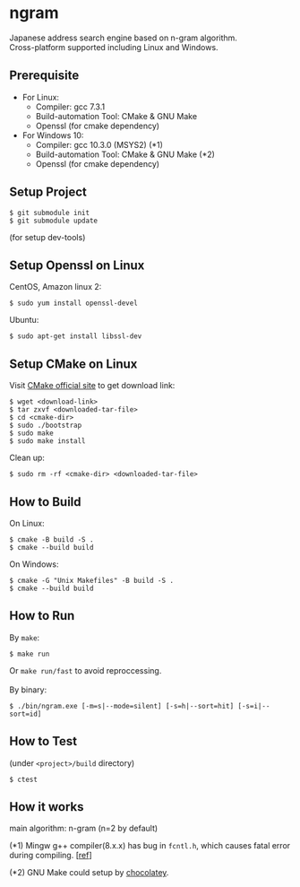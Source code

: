 # ngram
Japanese address search engine based on n-gram algorithm.<br>
Cross-platform supported including Linux and Windows.

## Prerequisite
- For Linux:
  - Compiler: gcc 7.3.1
  - Build-automation Tool: CMake & GNU Make
  - Openssl (for cmake dependency)
- For Windows 10:
  - Compiler: gcc 10.3.0 (MSYS2) (*1)
  - Build-automation Tool: CMake & GNU Make (*2)
  - Openssl (for cmake dependency)

## Setup Project
```
$ git submodule init
$ git submodule update
```
(for setup dev-tools)

## Setup Openssl on Linux
CentOS, Amazon linux 2:
```
$ sudo yum install openssl-devel
```
Ubuntu:
```
$ sudo apt-get install libssl-dev
```

## Setup CMake on Linux
Visit [CMake official site](https://cmake.org/download/) to get download link:
```
$ wget <download-link>
$ tar zxvf <downloaded-tar-file>
$ cd <cmake-dir>
$ sudo ./bootstrap
$ sudo make
$ sudo make install
```
Clean up:
```
$ sudo rm -rf <cmake-dir> <downloaded-tar-file>
```

## How to Build
On Linux:
```
$ cmake -B build -S .
$ cmake --build build
```
On Windows:
```
$ cmake -G "Unix Makefiles" -B build -S .
$ cmake --build build
```

## How to Run
By `make`:
```
$ make run
```
Or `make run/fast` to avoid reproccessing.<br><br>
By binary:
```
$ ./bin/ngram.exe [-m=s|--mode=silent] [-s=h|--sort=hit] [-s=i|--sort=id]
```

## How to Test
(under `<project>/build` directory)
```
$ ctest
```

## How it works
main algorithm: n-gram (n=2 by default)

(*1) Mingw g++ compiler(8.x.x) has bug in `fcntl.h`, which causes fatal error during compiling. [[ref](https://sourceforge.net/p/mingw-w64/bugs/737/)]

(*2) GNU Make could setup by [chocolatey](https://chocolatey.org/install).